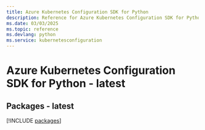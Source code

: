 ```yaml
---
title: Azure Kubernetes Configuration SDK for Python
description: Reference for Azure Kubernetes Configuration SDK for Python
ms.date: 03/03/2025
ms.topic: reference
ms.devlang: python
ms.service: kubernetesconfiguration
---
```

# Azure Kubernetes Configuration SDK for Python - latest
## Packages - latest
[!INCLUDE [packages](kubernetes-configuration-index.md)]